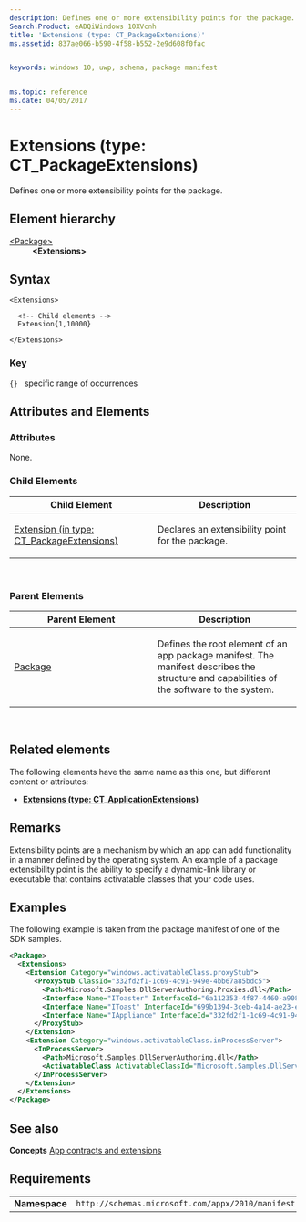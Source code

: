 ```yaml
---
description: Defines one or more extensibility points for the package.
Search.Product: eADQiWindows 10XVcnh
title: 'Extensions (type: CT_PackageExtensions)'
ms.assetid: 837ae066-b590-4f58-b552-2e9d608f0fac


keywords: windows 10, uwp, schema, package manifest


ms.topic: reference
ms.date: 04/05/2017
---
```


# Extensions (type: CT_PackageExtensions)


Defines one or more extensibility points for the package.

## Element hierarchy

<dl>
<dt><a href="element-package.md">&lt;Package&gt;</a></dt>
<dd><b>&lt;Extensions&gt;</b></dd>
</dl>

## Syntax

``` syntax
<Extensions>

  <!-- Child elements -->
  Extension{1,10000}

</Extensions>
```

### Key

`{}`   specific range of occurrences

## Attributes and Elements


### Attributes

None.

### Child Elements

<table>
<colgroup>
<col width="50%" />
<col width="50%" />
</colgroup>
<thead>
<tr class="header">
<th>Child Element</th>
<th>Description</th>
</tr>
</thead>
<tbody>
<tr class="odd">
<td><a href="element-extension.md">Extension (in type: CT_PackageExtensions)</a> </td>
<td><p>Declares an extensibility point for the package.</p></td>
</tr>
</tbody>
</table>

 

### Parent Elements

<table>
<colgroup>
<col width="50%" />
<col width="50%" />
</colgroup>
<thead>
<tr class="header">
<th>Parent Element</th>
<th>Description</th>
</tr>
</thead>
<tbody>
<tr class="odd">
<td><a href="element-package.md">Package</a> </td>
<td><p>Defines the root element of an app package manifest. The manifest describes the structure and capabilities of the software to the system.</p></td>
</tr>
</tbody>
</table>

 

## Related elements


The following elements have the same name as this one, but different content or attributes:

-   **[Extensions (type: CT_ApplicationExtensions)](element-1-extensions.md)**

## Remarks

Extensibility points are a mechanism by which an app can add functionality in a manner defined by the operating system. An example of a package extensibility point is the ability to specify a dynamic-link library or executable that contains activatable classes that your code uses.

## Examples

The following example is taken from the package manifest of one of the SDK samples.

```XML
<Package>
  <Extensions>
    <Extension Category="windows.activatableClass.proxyStub">
      <ProxyStub ClassId="332fd2f1-1c69-4c91-949e-4bb67a85bdc5">
        <Path>Microsoft.Samples.DllServerAuthoring.Proxies.dll</Path>
        <Interface Name="IToaster" InterfaceId="6a112353-4f87-4460-a908-2944e92686f3" />
        <Interface Name="IToast" InterfaceId="699b1394-3ceb-4a14-ae23-efec518b088b" />
        <Interface Name="IAppliance" InterfaceId="332fd2f1-1c69-4c91-949e-4bb67a85bdc5" />
      </ProxyStub>
    </Extension>
    <Extension Category="windows.activatableClass.inProcessServer">
      <InProcessServer>
        <Path>Microsoft.Samples.DllServerAuthoring.dll</Path>
        <ActivatableClass ActivatableClassId="Microsoft.Samples.DllServerAuthoring.Toaster" ThreadingModel="both" />
      </InProcessServer>
    </Extension>
  </Extensions>
</Package>

```

## See also


**Concepts**
[App contracts and extensions](/previous-versions/windows/apps/hh464906(v=win.10))

## Requirements

|               |                                                             |
|---------------|-------------------------------------------------------------|
| **Namespace** | `http://schemas.microsoft.com/appx/2010/manifest` |

 

 

